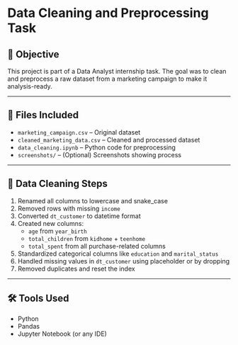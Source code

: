 

# Data Cleaning and Preprocessing Task

## 📝 Objective
This project is part of a Data Analyst internship task. The goal was to clean and preprocess a raw dataset from a marketing campaign to make it analysis-ready.

---

## 📂 Files Included
- `marketing_campaign.csv` – Original dataset
- `cleaned_marketing_data.csv` – Cleaned and processed dataset
- `data_cleaning.ipynb` – Python code for preprocessing
- `screenshots/` – (Optional) Screenshots showing process

---

## 🧹 Data Cleaning Steps
1. Renamed all columns to lowercase and snake_case
2. Removed rows with missing `income`
3. Converted `dt_customer` to datetime format
4. Created new columns:
   - `age` from `year_birth`
   - `total_children` from `kidhome` + `teenhome`
   - `total_spent` from all purchase-related columns
5. Standardized categorical columns like `education` and `marital_status`
6. Handled missing values in `dt_customer` using placeholder or by dropping
7. Removed duplicates and reset the index

---

## 🛠 Tools Used
- Python
- Pandas
- Jupyter Notebook (or any IDE)



